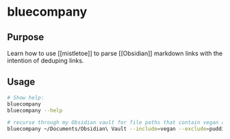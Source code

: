 # bluecompany

## Purpose

Learn how to use [[mistletoe]] to parse [[Obsidian]] markdown links with the intention of deduping links.


## Usage

```bash
# Show help:
bluecompany 
bluecompany --help

# recurse through my Obsidian vault for file paths that contain vegan and exclude pudding:
bluecompany ~/Documents/Obsidian\ Vault --include=vegan --exclude=pudding --exclude=test
```
